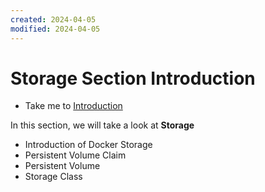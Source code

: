 ```yaml
---
created: 2024-04-05
modified: 2024-04-05
---
```

# Storage Section Introduction

  - Take me to [Introduction](https://kodekloud.com/topic/storage-section-introduction/)

 In this section, we will take a look at **Storage**
 
 - Introduction of Docker Storage
 - Persistent Volume Claim
 - Persistent Volume
 - Storage Class
